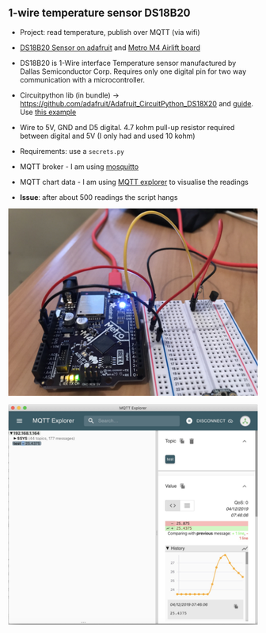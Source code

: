 ## 1-wire temperature sensor DS18B20
* Project: read temperature, publish over MQTT (via wifi)
* [DS18B20 Sensor on adafruit](https://www.adafruit.com/product/374) and [Metro M4 Airlift board](https://shop.pimoroni.com/products/adafruit-metro-m4-express-airlift-wifi-lite)
* DS18B20 is 1-Wire interface Temperature sensor manufactured by Dallas Semiconductor Corp. Requires only one digital pin for two way communication with a microcontroller.
* Circuitpython lib (in bundle) -> https://github.com/adafruit/Adafruit_CircuitPython_DS18X20 and [guide](https://learn.adafruit.com/using-ds18b20-temperature-sensor-with-circuitpython). Use [this example](https://github.com/adafruit/Adafruit_CircuitPython_DS18X20/blob/master/examples/ds18x20_simpletest.py)
* Wire to 5V, GND and D5 digital. 4.7 kohm pull-up resistor required between digital and 5V (I only had and used 10 kohm)
* Requirements: use a `secrets.py`
* MQTT broker - I am using [mosquitto](https://github.com/eclipse/mosquitto)
* MQTT chart data - I am using [MQTT explorer](https://mqtt-explorer.com/) to visualise the readings

* **Issue**: after about 500 readings the script hangs

<p align="center">
<img src="https://github.com/robmarkcole/circuitpython-projects/blob/master/1-wire%20temperature/1wire-setup.jpg" width="800">
</p>

<p align="center">
<img src="https://github.com/robmarkcole/circuitpython-projects/blob/master/1-wire%20temperature/MQTT-Explorer.jpg" width="800">
</p>